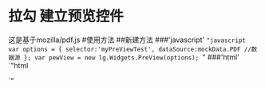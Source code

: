 拉勾 建立预览控件
===========
这是基于mozilla/pdf.js
#使用方法 
##新建方法
###'javascript'
`"javascript
var options = {
        selector:'myPreViewTest',
        dataSource:mockData.PDF //数据源
    };
var pewView = new lg.Widgets.PreView(options);
`"
###'html'
`"html
<div data-controltype="PreView" data-propertyname="myPreViewTest"></div>
`"
